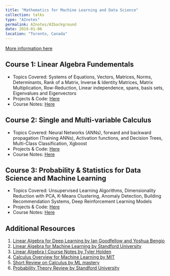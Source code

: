 ```yaml
---
title: "Mathematics for Machine Learning and Data Science"
collection: talks
type: "AInotes"
permalink: AInotes/AIbackground
date: 2019-01-06
location: "Toronto, Canada"
---
```


[More information here](https://www.coursera.org/specializations/mathematics-for-machine-learning-and-data-science?utm_campaign=websitecourses-m4ml-topbutton&utm_medium=institutions&utm_source=deeplearning-ai)

## Course 1: Linear Algebra Fundementals
- Topics Covered: Systems of Equations, Vectors, Matrices, Norms, Determinants, Rank of a Matrix, Inverse & Identity Matrices, Matrix Multiplication, Row-Reduction, Linear independence, spans, basis sets, Eigenvalues and Eigenvectors
- Projects & Code: [Here](https://github.com/Tahir001/Artificial-Intelligence/tree/main/AI%20prerequisites/Linear%20Algebra)
- Course Notes: [Here](https://tahirm.notion.site/Linear-Algebra-Foundations-80574f51ca944c9a8b9196431ac1fbb9?pvs=4)

## Course 2: Single and Multi-variable Calculus 
- Topics Covered: Neural Networks (ANNs), forward and backward propagation (Training ANNs), Activation functions, and Decision Trees, Multi-Class Classification, Xgboost
- Projects & Code: [Here](https://github.com/Tahir001/Artificial-Intelligence/tree/main/Standford%20ML%20Specialization)
- Course Notes: [Here](https://tahirm.notion.site/Linear-Algebra-Foundations-80574f51ca944c9a8b9196431ac1fbb9?pvs=4)

## Course 3: Probability & Statistics for Data Science and Machine Learning 
- Topics Covered: Unsupervised Learning Algorithms, Dimensionality Reduction with PCA, K-Means Clustering, Anomaly Detection, Building Recommendation Systems, Deep Reinforcement Learning Models
- Projects & Code: [Here](https://github.com/Tahir001/Artificial-Intelligence/tree/main/Standford%20ML%20Specialization)
- Course Notes: [Here](https://tahirm.notion.site/Linear-Algebra-Foundations-80574f51ca944c9a8b9196431ac1fbb9?pvs=4)

## Additional Resources 

1. [Linear Algebra for Deep Learning by Ian Goodfellow and Yoshua Bengio](https://www.deeplearningbook.org/contents/linear_algebra.html)
2. [Linear Algebra for Machine Learning by Standford University](https://cs229.stanford.edu/lectures-spring2022/cs229-linear_algebra_review.pdf)
3. [Linear Algebra I Course Notes by Tyler Holden](https://mcs.utm.utoronto.ca/~tholden/LectureNotes223.pdf)
4. [Calculus Overview for Machine Learning by MIT](https://ocw.mit.edu/courses/18-s096-matrix-calculus-for-machine-learning-and-beyond-january-iap-2022/pages/lecture-notes-and-readings/)
5. [Short Review on Calculus by ML mastery](https://machinelearningmastery.com/calculus-for-machine-learning-7-day-mini-course/)
6. [Probability Theory Review by Standford University](https://cs229.stanford.edu/lectures-spring2022/cs229-probability_review_slides.pdf)
